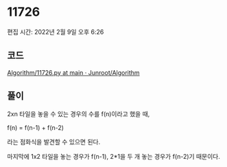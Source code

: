 # 11726

편집 시간: 2022년 2월 9일 오후 6:26

## 코드

[Algorithm/11726.py at main · Junroot/Algorithm](https://github.com/Junroot/Algorithm/blob/main/backjoon/11726.py)

## 풀이

2xn 타일을 놓을 수 있는 경우의 수를 f(n)이라고 했을 때,

f(n) = f(n-1) + f(n-2)

라는 점화식을 발견할 수 있으면 된다.

마지막에 1x2 타일을 놓는 경우가 f(n-1), 2*1을 두 개 놓는 경우가 f(n-2)기 때문이다.